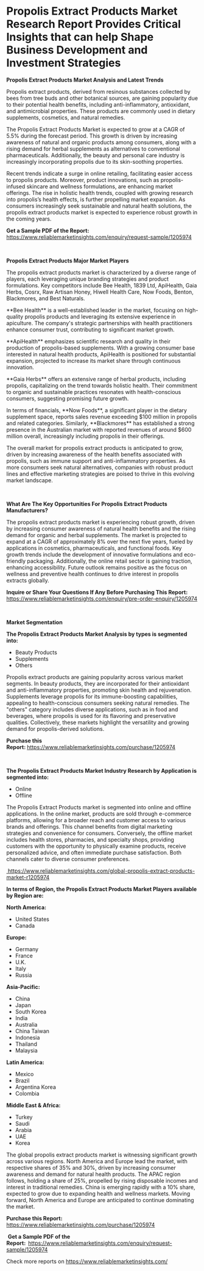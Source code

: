 <p><h1>Propolis Extract Products Market Research Report Provides Critical Insights that can help Shape Business Development and Investment Strategies</h1></p><p><strong>Propolis Extract Products Market Analysis and Latest Trends</strong></p>
<p><p>Propolis extract products, derived from resinous substances collected by bees from tree buds and other botanical sources, are gaining popularity due to their potential health benefits, including anti-inflammatory, antioxidant, and antimicrobial properties. These products are commonly used in dietary supplements, cosmetics, and natural remedies.</p><p>The Propolis Extract Products Market is expected to grow at a CAGR of 5.5% during the forecast period. This growth is driven by increasing awareness of natural and organic products among consumers, along with a rising demand for herbal supplements as alternatives to conventional pharmaceuticals. Additionally, the beauty and personal care industry is increasingly incorporating propolis due to its skin-soothing properties.</p><p>Recent trends indicate a surge in online retailing, facilitating easier access to propolis products. Moreover, product innovations, such as propolis-infused skincare and wellness formulations, are enhancing market offerings. The rise in holistic health trends, coupled with growing research into propolis’s health effects, is further propelling market expansion. As consumers increasingly seek sustainable and natural health solutions, the propolis extract products market is expected to experience robust growth in the coming years.</p></p>
<p><strong>Get a Sample PDF of the Report:&nbsp;</strong> <a href="https://www.reliablemarketinsights.com/enquiry/request-sample/1205974?utm_campaign=2206&utm_medium=2&utm_source=Github&utm_content=ia&utm_term=09022025&utm_id=propolis-extract-products">https://www.reliablemarketinsights.com/enquiry/request-sample/1205974</a></p>
<p>&nbsp;</p>
<p><strong>Propolis Extract Products Major Market Players</strong></p>
<p><p>The propolis extract products market is characterized by a diverse range of players, each leveraging unique branding strategies and product formulations. Key competitors include Bee Health, 1839 Ltd, ApiHealth, Gaia Herbs, Cosrx, Raw Artisan Honey, Hiwell Health Care, Now Foods, Benton, Blackmores, and Best Naturals.</p><p>**Bee Health** is a well-established leader in the market, focusing on high-quality propolis products and leveraging its extensive experience in apiculture. The company's strategic partnerships with health practitioners enhance consumer trust, contributing to significant market growth. </p><p>**ApiHealth** emphasizes scientific research and quality in their production of propolis-based supplements. With a growing consumer base interested in natural health products, ApiHealth is positioned for substantial expansion, projected to increase its market share through continuous innovation.</p><p>**Gaia Herbs** offers an extensive range of herbal products, including propolis, capitalizing on the trend towards holistic health. Their commitment to organic and sustainable practices resonates with health-conscious consumers, suggesting promising future growth.</p><p>In terms of financials, **Now Foods**, a significant player in the dietary supplement space, reports sales revenue exceeding $100 million in propolis and related categories. Similarly, **Blackmores** has established a strong presence in the Australian market with reported revenues of around $600 million overall, increasingly including propolis in their offerings.</p><p>The overall market for propolis extract products is anticipated to grow, driven by increasing awareness of the health benefits associated with propolis, such as immune support and anti-inflammatory properties. As more consumers seek natural alternatives, companies with robust product lines and effective marketing strategies are poised to thrive in this evolving market landscape.</p></p>
<p>&nbsp;</p>
<p><strong>What Are The Key Opportunities For Propolis Extract Products Manufacturers?</strong></p>
<p><p>The propolis extract products market is experiencing robust growth, driven by increasing consumer awareness of natural health benefits and the rising demand for organic and herbal supplements. The market is projected to expand at a CAGR of approximately 8% over the next five years, fueled by applications in cosmetics, pharmaceuticals, and functional foods. Key growth trends include the development of innovative formulations and eco-friendly packaging. Additionally, the online retail sector is gaining traction, enhancing accessibility. Future outlook remains positive as the focus on wellness and preventive health continues to drive interest in propolis extracts globally.</p></p>
<p><strong>Inquire or Share Your Questions If Any Before Purchasing This Report:</strong> <a href="https://www.reliablemarketinsights.com/enquiry/pre-order-enquiry/1205974?utm_campaign=2206&utm_medium=2&utm_source=Github&utm_content=ia&utm_term=09022025&utm_id=propolis-extract-products">https://www.reliablemarketinsights.com/enquiry/pre-order-enquiry/1205974</a></p>
<p>&nbsp;</p>
<p><strong>Market Segmentation</strong></p>
<p><strong>The Propolis Extract Products Market Analysis by types is segmented into:</strong></p>
<p><ul><li>Beauty Products</li><li>Supplements</li><li>Others</li></ul></p>
<p><p>Propolis extract products are gaining popularity across various market segments. In beauty products, they are incorporated for their antioxidant and anti-inflammatory properties, promoting skin health and rejuvenation. Supplements leverage propolis for its immune-boosting capabilities, appealing to health-conscious consumers seeking natural remedies. The "others" category includes diverse applications, such as in food and beverages, where propolis is used for its flavoring and preservative qualities. Collectively, these markets highlight the versatility and growing demand for propolis-derived solutions.</p></p>
<p><strong>Purchase this Report:&nbsp;</strong><a href="https://www.reliablemarketinsights.com/purchase/1205974?utm_campaign=2206&utm_medium=2&utm_source=Github&utm_content=ia&utm_term=09022025&utm_id=propolis-extract-products">https://www.reliablemarketinsights.com/purchase/1205974</a></p>
<p>&nbsp;</p>
<p><strong>The Propolis Extract Products Market Industry Research by Application is segmented into:</strong></p>
<p><ul><li>Online</li><li>Offline</li></ul></p>
<p><p>The Propolis Extract Products market is segmented into online and offline applications. In the online market, products are sold through e-commerce platforms, allowing for a broader reach and customer access to various brands and offerings. This channel benefits from digital marketing strategies and convenience for consumers. Conversely, the offline market includes health stores, pharmacies, and specialty shops, providing customers with the opportunity to physically examine products, receive personalized advice, and often immediate purchase satisfaction. Both channels cater to diverse consumer preferences.</p></p>
<p><a href="https://www.reliablemarketinsights.com/global-propolis-extract-products-market-r1205974?utm_campaign=2206&utm_medium=2&utm_source=Github&utm_content=ia&utm_term=09022025&utm_id=propolis-extract-products">&nbsp;https://www.reliablemarketinsights.com/global-propolis-extract-products-market-r1205974</a></p>
<p><strong>In terms of Region, the Propolis Extract Products Market Players available by Region are:</strong></p>
<p>
    <p> <strong> North America: </strong>
        <ul>
            <li>United States</li>
            <li>Canada</li>
        </ul>
        </p> 
    <p> <strong> Europe: </strong>
        <ul>
            <li>Germany</li>
            <li>France</li>
            <li>U.K.</li>
            <li>Italy</li>
            <li>Russia</li>
        </ul>
        </p> 
    <p> <strong> Asia-Pacific: </strong>
        <ul>
            <li>China</li>
            <li>Japan</li>
            <li>South Korea</li>
            <li>India</li>
            <li>Australia</li>
            <li>China Taiwan</li>
            <li>Indonesia</li>
            <li>Thailand</li>
            <li>Malaysia</li>
        </ul>
        </p> 
    <p> <strong> Latin America: </strong>
        <ul>
            <li>Mexico</li>
            <li>Brazil</li>
            <li>Argentina Korea</li>
            <li>Colombia</li>
        </ul>
        </p> 
    <p> <strong> Middle East & Africa: </strong>
        <ul>
            <li>Turkey</li>
            <li>Saudi</li>
            <li>Arabia</li>
            <li>UAE</li>
            <li>Korea</li>
        </ul>
    </p>
    </p>
<p><p>The global propolis extract products market is witnessing significant growth across various regions. North America and Europe lead the market, with respective shares of 35% and 30%, driven by increasing consumer awareness and demand for natural health products. The APAC region follows, holding a share of 25%, propelled by rising disposable incomes and interest in traditional remedies. China is emerging rapidly with a 10% share, expected to grow due to expanding health and wellness markets. Moving forward, North America and Europe are anticipated to continue dominating the market.</p></p>
<p><strong>Purchase this Report: </strong><a href="https://www.reliablemarketinsights.com/purchase/1205974?utm_campaign=2206&utm_medium=2&utm_source=Github&utm_content=ia&utm_term=09022025&utm_id=propolis-extract-products">https://www.reliablemarketinsights.com/purchase/1205974</a></p>
<p>&nbsp;<strong>Get a Sample PDF of the Report:&nbsp;&nbsp;</strong><a href="https://www.reliablemarketinsights.com/enquiry/request-sample/1205974?utm_campaign=2206&utm_medium=2&utm_source=Github&utm_content=ia&utm_term=09022025&utm_id=propolis-extract-products">https://www.reliablemarketinsights.com/enquiry/request-sample/1205974</a></p>
<p><strong></strong></p>
<p>Check more reports on <a href="https://www.reliablemarketinsights.com/?utm_campaign=2206&utm_medium=2&utm_source=Github&utm_content=ia&utm_term=09022025&utm_id=propolis-extract-products">https://www.reliablemarketinsights.com/</a></p>